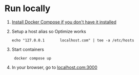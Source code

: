 # Run locally

1. [Install Docker Compose if you don't have it installed](https://docs.docker.com/compose/install/)

2. Setup a host alias so Optimize works

       echo "127.0.0.1       localhost.com" | tee -a /etc/hosts

3. Start containers

        docker compose up

4. In your browser, go to [localhost.com:3000]()